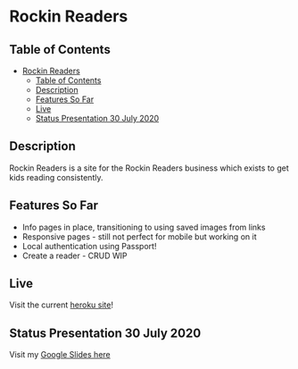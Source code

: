 # Rockin Readers

## Table of Contents
- [Rockin Readers](#rockin-readers)
  - [Table of Contents](#table-of-contents)
  - [Description](#description)
  - [Features So Far](#features-so-far)
  - [Live](#live)
  - [Status Presentation 30 July 2020](#status-presentation-30-july-2020)

## Description

Rockin Readers is a site for the Rockin Readers business which exists to get kids reading consistently. 

## Features So Far

- Info pages in place, transitioning to using saved images from links
- Responsive pages - still not perfect for mobile but working on it
- Local authentication using Passport!
- Create a reader - CRUD WIP

## Live

Visit the current [heroku site](https://custom-homepage.herokuapp.com/)!

## Status Presentation 30 July 2020

Visit my [Google Slides here](https://docs.google.com/presentation/d/1hz8NCS2wsWAk4wcF0NFM81ik0ZnmOKhiHvrUckVo_s8/edit?usp=sharing)